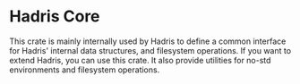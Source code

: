 # Hadris Core

This crate is mainly internally used by Hadris to define a common interface for
Hadris' internal data structures, and filesystem operations. If you want to extend Hadris, you can use this crate.
It also provide utilities for no-std environments and filesystem operations.
